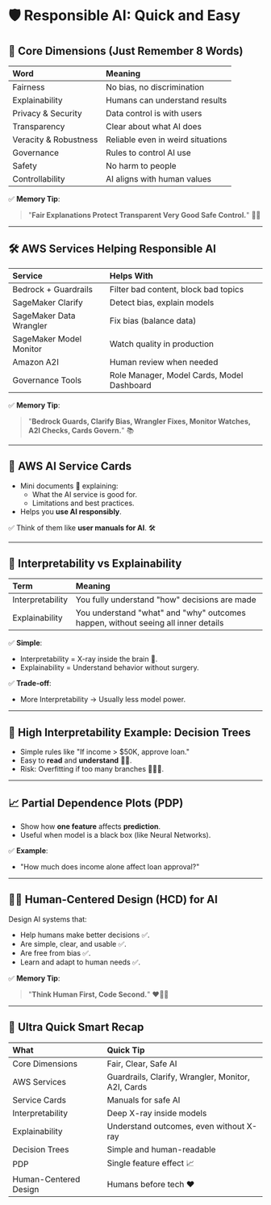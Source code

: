 # 🛡️ Responsible AI: Quick and Easy


## 🧠 Core Dimensions (Just Remember 8 Words)

| Word                  | Meaning                           |
| :-------------------- | :-------------------------------- |
| Fairness              | No bias, no discrimination        |
| Explainability        | Humans can understand results     |
| Privacy & Security    | Data control is with users        |
| Transparency          | Clear about what AI does          |
| Veracity & Robustness | Reliable even in weird situations |
| Governance            | Rules to control AI use           |
| Safety                | No harm to people                 |
| Controllability       | AI aligns with human values       |

✅ **Memory Tip**:

> "**Fair Explanations Protect Transparent Very Good Safe Control.**" 🧠✅

---

## 🛠️ AWS Services Helping Responsible AI

| Service                 | Helps With                                 |
| :---------------------- | :----------------------------------------- |
| Bedrock + Guardrails    | Filter bad content, block bad topics       |
| SageMaker Clarify       | Detect bias, explain models                |
| SageMaker Data Wrangler | Fix bias (balance data)                    |
| SageMaker Model Monitor | Watch quality in production                |
| Amazon A2I              | Human review when needed                   |
| Governance Tools        | Role Manager, Model Cards, Model Dashboard |

✅ **Memory Tip**:

> "**Bedrock Guards, Clarify Bias, Wrangler Fixes, Monitor Watches, A2I Checks, Cards Govern.**" 📚

---

## 📜 AWS AI Service Cards

- Mini documents 📜 explaining:
  - What the AI service is good for.
  - Limitations and best practices.
- Helps you **use AI responsibly**.

✅ Think of them like **user manuals for AI**. 🛠️

---

## 🧩 Interpretability vs Explainability

| Term             | Meaning                                                                           |
| :--------------- | :-------------------------------------------------------------------------------- |
| Interpretability | You fully understand "how" decisions are made                                     |
| Explainability   | You understand "what" and "why" outcomes happen, without seeing all inner details |

✅ **Simple**:

- Interpretability = X-ray inside the brain 🧠.
- Explainability = Understand behavior without surgery.

✅ **Trade-off**:

- More Interpretability → Usually less model power.

---

## 🌳 High Interpretability Example: Decision Trees

- Simple rules like "If income > \$50K, approve loan."
- Easy to **read** and **understand** 🌳✅.
- Risk: Overfitting if too many branches 🌳🌳🌳.

---

## 📈 Partial Dependence Plots (PDP)

- Show how **one feature** affects **prediction**.
- Useful when model is a black box (like Neural Networks).

✅ **Example**:

- "How much does income alone affect loan approval?"

---

## 🧍‍♂️ Human-Centered Design (HCD) for AI

Design AI systems that:

- Help humans make better decisions ✅.
- Are simple, clear, and usable ✅.
- Are free from bias ✅.
- Learn and adapt to human needs ✅.

✅ **Memory Tip**:

> "**Think Human First, Code Second.**" ❤️👨‍💻

---

## 🎯 Ultra Quick Smart Recap

| What                  | Quick Tip                                          |
| :-------------------- | :------------------------------------------------- |
| Core Dimensions       | Fair, Clear, Safe AI                               |
| AWS Services          | Guardrails, Clarify, Wrangler, Monitor, A2I, Cards |
| Service Cards         | Manuals for safe AI                                |
| Interpretability      | Deep X-ray inside models                           |
| Explainability        | Understand outcomes, even without X-ray            |
| Decision Trees        | Simple and human-readable                          |
| PDP                   | Single feature effect 📈                           |
| Human-Centered Design | Humans before tech ❤️                              |
